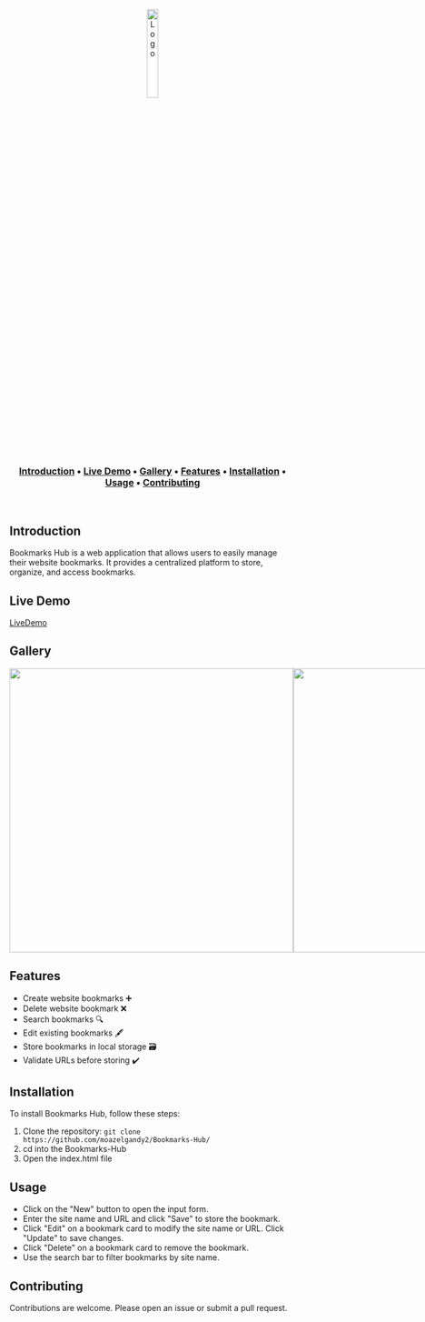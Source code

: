<p align="center">
  <a href="https://github.com/moazelgandy2" target="_blank" rel="noopener">
  <img src="https://moazelgandy2.github.io/Bookmarks-Hub/bookmark-white.svg" width="20%" alt="Logo">
  </a>

</p>

<h3 align="center">
  <a href="#introduction">Introduction</a> •
  <a href="#livedemo">Live Demo</a> •
  <a href="#gallery">Gallery</a> •
  <a href="#features">Features</a> •
  <a href="#installation">Installation</a> •
  <a href="#usage">Usage</a> •
  <a href="#contributing">Contributing</a>
</h3>

<p>&nbsp;</p>

## Introduction

Bookmarks Hub is a web application that allows users to easily manage their website bookmarks. It provides a centralized platform to store, organize, and access bookmarks.

## Live Demo

[LiveDemo](https://moazelgandy2.github.io/Bookmarks-Hub/)

## Gallery

<div style="display: flex; justify-content: space-between;">

  <img src="https://github.com/moazelgandy2/Bookmarks-Hub/assets/56883008/16190005-abbb-41b5-ba5c-71477fa40430" width="500">

  <img src="https://github.com/moazelgandy2/Bookmarks-Hub/assets/56883008/d32507be-99c6-402c-ba09-0c7944a50e33" width="500">

<hr>

  <img src="https://github.com/moazelgandy2/Bookmarks-Hub/assets/56883008/7b19f434-6e7e-43b9-8014-8911f997e77c" width="500">

  <img src="https://github.com/moazelgandy2/Bookmarks-Hub/assets/56883008/69ed0122-aa37-4f44-af37-4b372e8d76b4" width="500">

</div>

## Features

- Create website bookmarks ➕
- Delete website bookmark ❌
- Search bookmarks 🔍
- Edit existing bookmarks 🖋️
- Store bookmarks in local storage 🗃️
- Validate URLs before storing ✔️

## Installation

To install Bookmarks Hub, follow these steps:

1. Clone the repository: `git clone https://github.com/moazelgandy2/Bookmarks-Hub/`
2. cd into the Bookmarks-Hub
3. Open the index.html file

## Usage

- Click on the "New" button to open the input form.
- Enter the site name and URL and click "Save" to store the bookmark.
- Click "Edit" on a bookmark card to modify the site name or URL. Click "Update" to save changes.
- Click "Delete" on a bookmark card to remove the bookmark.
- Use the search bar to filter bookmarks by site name.

## Contributing

Contributions are welcome. Please open an issue or submit a pull request.
